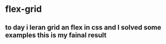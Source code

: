 # flex-grid
## to day i leran grid an flex in css and I solved some examples this is my fainal result 